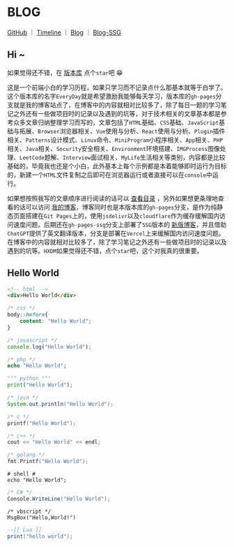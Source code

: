 # BLOG

<p>
<a href="https://github.com/WindrunnerMax/EveryDay">GitHub</a>
<span>｜</span>
<a href="https://github.com/WindrunnerMax/EveryDay/blob/master/Timeline.md">Timeline</a>
<span>｜</span>
<a href="https://blog.touchczy.top/">Blog</a>
<span>｜</span>
<a href="https://blog-ssg.touchczy.top/">Blog-SSG</a>
</p>

## Hi ~

如果觉得还不错，在 [版本库](https://github.com/WindrunnerMax/EveryDay) 点个`star`吧 😁 

这是一个前端小白的学习历程，如果只学习而不记录点什么那基本就等于白学了。这个版本库的名字`EveryDay`就是希望激励我能够每天学习，版本库的`gh-pages`分支就是我的博客站点了，在博客中的内容就相对比较多了，除了每日一题的学习笔记之外还有一些做项目时的记录以及遇到的坑等，对于技术相关的文章基本都是参考众多文章归纳整理学习而写的，文章包括了`HTML`基础、`CSS`基础、`JavaScript`基础与拓展、`Browser`浏览器相关、`Vue`使用与分析、`React`使用与分析、`Plugin`插件相关、`Patterns`设计模式、`Linux`命令、`MiniProgram`小程序相关、`App`相关、`PHP`相关、`Java`相关、`Security`安全相关、`Environment`环境搭建、`IMGProcess`图像处理、`LeetCode`题解、`Interview`面试相关、`MyLife`生活相关等类别，内容都是比较基础的，毕竟我也还是个小白，此外基本上每个示例都是本着能够即时运行为目标的，新建一个`HTML`文件复制之后即可在浏览器运行或者直接可以在`console`中运行。

如果想按照我写的文章顺序进行阅读的话可以 [查看目录](https://github.com/WindrunnerMax/EveryDay/blob/master/Timeline.md) ，另外如果想更条理地查看的话可以访问 [我的博客](https://blog.touchczy.top/)，博客同时也是本版本库的`gh-pages`分支，是作为纯静态页面搭建在`Git Pages`上的，使用`jsdelivr`以及`cloudflare`作为缓存缓解国内访问速度问题。后期还在`gh-pages-ssg`分支上部署了`SSG`版本的 [新版博客](https://blog-ssg.touchczy.top/)，并且借助`ChatGPT`提供了英文翻译版本，分支是部署在`Vercel`上来缓解国内访问速度问题。在博客中的内容就相对比较多了，除了学习笔记之外还有一些做项目时的记录以及遇到的坑等。`HXDM`如果觉得还不错，点个`star`吧，这个对我真的很重要。

## Hello World
```html
<!-- html -->
<div>Hello World</div>
```

```css
/* css */
body::before{
    content: "Hello World";
}
```

```javascript
/* javascript */
console.log("Hello World");
```

```php
/* php */
echo "Hello World";
```

```python
""" python """
print("Hello World");
```

```java
/* java */
System.out.println("Hello World");
```

```c
/* c */
printf("Hello World");
```

```c++
/* c++ */
cout << "Hello World" << endl;
```

```go
/* golang */
fmt.Printf("Hello World");
```

```shell
# shell #
echo "Hello World";
```

```c#
/* C# */
Console.WriteLine("Hello World");
```

```vbscript
/* vbscript */
MsgBox("Hello,World!")
```

```lua
--[[ Lua ]]
print("hello world");
```